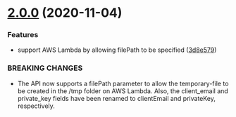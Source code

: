 # [2.0.0](https://github.com/uglow/smetrics/compare/v1.1.0...v2.0.0) (2020-11-04)


### Features

* support AWS Lambda by allowing filePath to be specified ([3d8e579](https://github.com/uglow/smetrics/commit/3d8e5794fffa64e435282ecb613a9b9b42424163))


### BREAKING CHANGES

* The API now supports a filePath parameter
to allow the temporary-file to be created in the /tmp folder on
AWS Lambda. Also, the client_email and private_key fields
have been renamed to clientEmail and privateKey, respectively.
